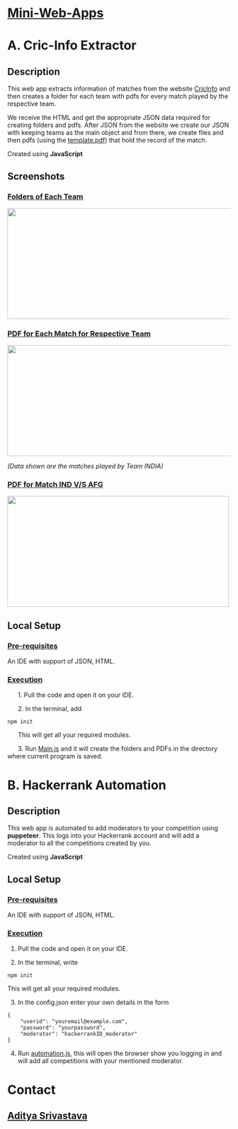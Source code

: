 # <ins>Mini-Web-Apps</ins>
# A. Cric-Info Extractor
## Description
This web app extracts information of matches from the website [CricInfo](https://www.espncricinfo.com/series/icc-cricket-world-cup-2019-1144415/match-results) and then creates a folder for each team with pdfs for every match played by the respective team.

We receive the HTML and get the appropriate JSON data required for creating folders and pdfs. After JSON from the website we create our JSON with keeping teams as the main object and from there, we create files and then pdfs (using the [template.pdf](https://github.com/blank0826/Mini-Web-Apps/blob/master/Cric-Info%20Extractor/Template.pdf)) that hold the record of the match.

Created using **JavaScript**

## Screenshots
### <ins>Folders of Each Team</ins>
<img src="https://user-images.githubusercontent.com/33955028/140860482-52f9ce83-f958-49bd-8926-62ec9bb2af1c.png" width="550" height="250">

### <ins>PDF for Each Match for Respective Team</ins>
<img src="https://user-images.githubusercontent.com/33955028/140860697-bbcf1880-b309-4feb-a53c-aaff4543e29a.png" width="600" height="250">

*(Data shown are the matches played by Team INDIA)*

### <ins>PDF for Match IND V/S AFG</ins>
<img src="https://user-images.githubusercontent.com/33955028/140863355-be499d91-e3ec-4b37-98cb-8f068dd22eb2.png" width="500" height="250">

## Local Setup
### <ins>Pre-requisites</ins>
An IDE with support of JSON, HTML.

### <ins>Execution</ins>
&nbsp;&nbsp;&nbsp;&nbsp;&nbsp;&nbsp;1. Pull the code and open it on your IDE.<br />

&nbsp;&nbsp;&nbsp;&nbsp;&nbsp;&nbsp;2. In the terminal, add 

```
npm init
```

&nbsp;&nbsp;&nbsp;&nbsp;&nbsp;&nbsp;This will get all your required modules.<br />

&nbsp;&nbsp;&nbsp;&nbsp;&nbsp;&nbsp;3. Run [Main.js](https://github.com/blank0826/Mini-Web-Apps/blob/master/Cric-Info%20Extractor/Main.js) and it will create the folders and PDFs in the directory where current program is saved.

# B. Hackerrank Automation
## Description
This web app is automated to add moderators to your competition using **puppeteer**. This logs into your Hackerrank account and will add a moderator to all the competitions created by you.

Created using **JavaScript**

## Local Setup
### <ins>Pre-requisites</ins>
An IDE with support of JSON, HTML.

### <ins>Execution</ins>
1. Pull the code and open it on your IDE.<br />

2. In the terminal, write
```
npm init
```

   This will get all your required modules.<br />

3. In the config.json enter your own details in the form
```
{
    "userid": "youremail@example.com",
    "password": "yourpassword",
    "moderator": "hackerrankID_moderator"
}
```
4. Run [automation.js](https://github.com/blank0826/Mini-Web-Apps/blob/master/HackerrankAutomation/automation.js), this will open the browser show you logging in and will add all competitions with your mentioned moderator.

# Contact
## [Aditya Srivastava](mailto:aditya26052002@gmail.com?subject=GitHub)
